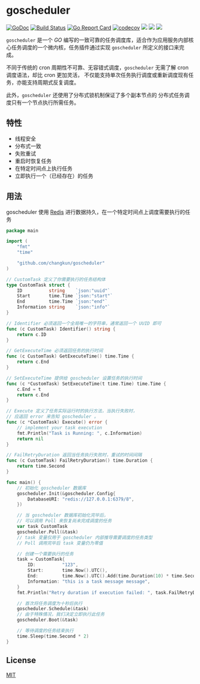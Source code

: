 # goscheduler

[![GoDoc](https://godoc.org/github.com/changkun/goscheduler?status.svg)](https://godoc.org/github.com/changkun/goscheduler) [![Build Status](https://travis-ci.org/changkun/goscheduler.svg?branch=master)](https://travis-ci.org/changkun/goscheduler) [![Go Report Card](https://goreportcard.com/badge/github.com/changkun/goscheduler)](https://goreportcard.com/report/github.com/changkun/goscheduler) [![codecov](https://codecov.io/gh/changkun/goscheduler/branch/master/graph/badge.svg)](https://codecov.io/gh/changkun/goscheduler) ![](https://img.shields.io/github/release/changkun/goscheduler/all.svg)
[![](https://img.shields.io/badge/language-English-blue.svg)](./README.md) [![](https://img.shields.io/badge/language-%E7%AE%80%E4%BD%93%E4%B8%AD%E6%96%87-red.svg)](./README_cn.md) 

`goscheduler` 是一个 _GO_ 编写的一致可靠的任务调度库，适合作为应用服务内部核心任务调度的一个微内核，任务插件通过实现 `goscheduler` 所定义的接口来完成。

不同于传统的 cron 周期性不可靠、无容错式调度，`goscheduler` 无需了解 cron 调度语法，却比 cron 更加灵活，
不仅能支持单次任务执行调度或重新调度现有任务，亦能支持周期式反复调度。

此外，`goscheduler` 还使用了分布式锁机制保证了多个副本节点的
分布式任务调度只有一个节点执行所需任务。

## 特性

- 线程安全
- 分布式一致
- 失败重试
- 重启时恢复任务
- 在特定时间点上执行任务
- 立即执行一个（已经存在）的任务

## 用法

goscheduler 使用 [Redis](https://redis.io/) 进行数据持久，在一个特定时间点上调度需要执行的任务

```go
package main

import (
	"fmt"
	"time"

	"github.com/changkun/goscheduler"
)

// CustomTask 定义了你需要执行的任务结构体
type CustomTask struct {
	ID          string    `json:"uuid"`
	Start       time.Time `json:"start"`
	End         time.Time `json:"end"`
	Information string    `json:"info"`
}

// Identifier 必须返回一个全局唯一的字符串，通常返回一个 UUID 即可
func (c CustomTask) Identifier() string {
	return c.ID
}

// GetExecuteTime 必须返回任务的执行时间
func (c CustomTask) GetExecuteTime() time.Time {
	return c.End
}

// SetExecuteTime 提供给 goscheduler 设置任务的执行时间
func (c *CustomTask) SetExecuteTime(t time.Time) time.Time {
	c.End = t
	return c.End
}

// Execute 定义了任务实际运行时的执行方法，当执行失败时，
// 应返回 error 来告知 goscheduler 。
func (c *CustomTask) Execute() error {
	// implement your task execution
	fmt.Println("Task is Running: ", c.Information)
	return nil
}

// FailRetryDuration 返回当任务执行失败时，重试的时间间隔
func (c CustomTask) FailRetryDuration() time.Duration {
	return time.Second
}

func main() {
	// 初始化 goscheduler 数据库
	goscheduler.Init(&goscheduler.Config{
		DatabaseURI: "redis://127.0.0.1:6379/8",
	})

	// 当 goscheduler 数据库初始化完毕后，
	// 可以调用 Poll 来恢复尚未完成调度的任务
	var task CustomTask
	goscheduler.Poll(&task)
	// task 变量仅用于 goscheduler 内部推导需要调度的任务类型
	// Poll 调用完毕后 task 变量仍为零值

	// 创建一个需要执行的任务
	task = CustomTask{
		ID:          "123",
		Start:       time.Now().UTC(),
		End:         time.Now().UTC().Add(time.Duration(10) * time.Second),
		Information: "this is a task message message",
	}
	fmt.Println("Retry duration if execution failed: ", task.FailRetryDuration())

	// 首次将任务调度为十秒后执行
	goscheduler.Schedule(&task)
	// 由于特殊情况，我们决定立即执行此任务
	goscheduler.Boot(&task)

	// 等待调度的任务结束执行
	time.Sleep(time.Second * 2)
}
```

## License

[MIT](./LICENSE)